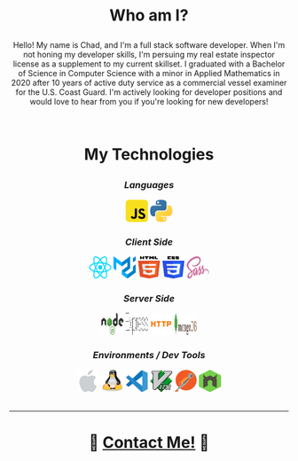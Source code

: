 # <p align="center">Who am I?</p>

<p align="center">
    Hello!  My name is Chad, and I'm a full stack software developer.  When I'm not honing my developer skills, I'm persuing my real estate inspector license as a supplement to my current skillset.  I graduated with a Bachelor of Science in Computer Science with a minor in Applied Mathematics in 2020 after 10 years of active duty service as a commercial vessel examiner for the U.S. Coast Guard.  I'm actively looking for developer positions and would love to hear from you if you're looking for new developers!
</p><br>

# <p align="center">My Technologies</p>

### *<p align="center">Languages</p>*

<div align="center">
    <img src="./icons/js.svg" width="40" height="40" />
    <img src="./icons/python.svg" width="40" height="40" />
</div>

### *<p align="center">Client Side</p>*

<div align="center">
    <img src="./icons/react.svg" width="40" height="40" />
    <img src="./icons/material-ui.svg" width="40" height="40" />
    <img src="./icons/html.svg" width="40" height="40" />
    <img src="./icons/css.svg" width="40" height="40" />
    <img src="./icons/sass.svg" width="40" height="40" />
</div>

### *<p align="center">Server Side</p>*

<div align="center">
    <img src="./icons/node.svg" width="40" height="40" />
    <img src="./icons/express.svg" width="40" height="40" />
    <img src="./icons/http.svg" width="40" height="40" />
    <img src="./icons/mongodb.svg" width="40" height="40" />
    
</div>

### *<p align="center">Environments / Dev Tools</p>*

<div align="center">
    <img src="./icons/mac.svg" width="40" height="40" />
    <img src="./icons/linux.svg" width="40" height="40" />
    <img src="./icons/vscode.svg" width="40" height="40" />
    <img src="./icons/vim.svg" width="40" height="40" />
    <img src="./icons/postman.svg" width="40" height="40" />
    <img src="./icons/nodemon.svg" width="40" height="40" />
</div><br>

---
# <div align="center"> :email: [Contact Me!](mailto:chad.n.palmer@gmail.com) :email: </div>
